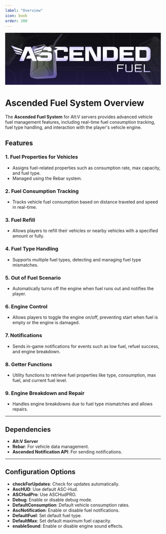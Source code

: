 ```yaml
---
label: "Overview"
icon: book
order: 200
---
```


![](/static/Fuel.jpg)

# Ascended Fuel System Overview

The **Ascended Fuel System** for Alt:V servers provides advanced vehicle fuel management features, including real-time fuel consumption tracking, fuel type handling, and interaction with the player's vehicle engine.

## Features

### 1. Fuel Properties for Vehicles

- Assigns fuel-related properties such as consumption rate, max capacity, and fuel type.
- Managed using the Rebar system.

### 2. Fuel Consumption Tracking

- Tracks vehicle fuel consumption based on distance traveled and speed in real-time.

### 3. Fuel Refill

- Allows players to refill their vehicles or nearby vehicles with a specified amount or fully.

### 4. Fuel Type Handling

- Supports multiple fuel types, detecting and managing fuel type mismatches.

### 5. Out of Fuel Scenario

- Automatically turns off the engine when fuel runs out and notifies the player.

### 6. Engine Control

- Allows players to toggle the engine on/off, preventing start when fuel is empty or the engine is damaged.

### 7. Notifications

- Sends in-game notifications for events such as low fuel, refuel success, and engine breakdown.

### 8. Getter Functions

- Utility functions to retrieve fuel properties like type, consumption, max fuel, and current fuel level.

### 9. Engine Breakdown and Repair

- Handles engine breakdowns due to fuel type mismatches and allows repairs.

---

## Dependencies

- **Alt:V Server**
- **Rebar**: For vehicle data management.
- **Ascended Notification API**: For sending notifications.

---

## Configuration Options

- **checkForUpdates**: Check for updates automatically.
- **AscHUD**: Use default ASC-Hud.
- **ASCHudPro**: Use ASCHudPRO.
- **Debug**: Enable or disable debug mode.
- **DefaultConsumption**: Default vehicle consumption rates.
- **AscNotification**: Enable or disable fuel notifications.
- **DefaultFuel**: Set default fuel type.
- **DefaultMax**: Set default maximum fuel capacity.
- **enableSound**: Enable or disable engine sound effects.
